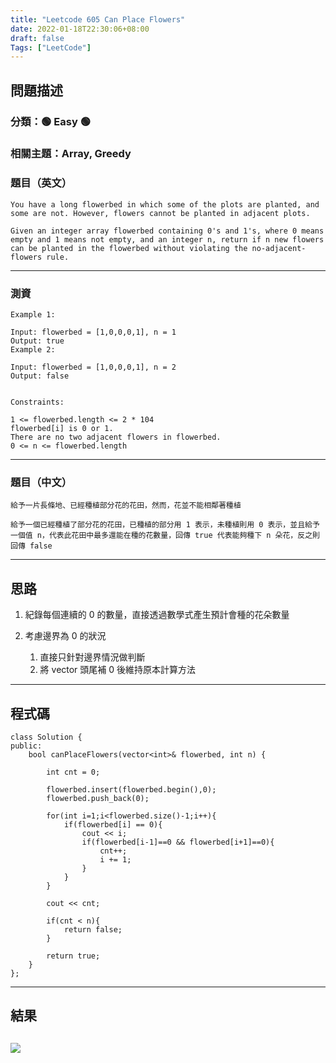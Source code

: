 ```yaml
---
title: "Leetcode 605 Can Place Flowers"
date: 2022-01-18T22:30:06+08:00
draft: false
Tags: ["LeetCode"]
---
```



## 問題描述

### 分類：🟢 Easy 🟢
### 相關主題：Array, Greedy

### 題目（英文）

```
You have a long flowerbed in which some of the plots are planted, and some are not. However, flowers cannot be planted in adjacent plots.

Given an integer array flowerbed containing 0's and 1's, where 0 means empty and 1 means not empty, and an integer n, return if n new flowers can be planted in the flowerbed without violating the no-adjacent-flowers rule.
```

---

### 測資

```
Example 1:

Input: flowerbed = [1,0,0,0,1], n = 1
Output: true
Example 2:

Input: flowerbed = [1,0,0,0,1], n = 2
Output: false
 

Constraints:

1 <= flowerbed.length <= 2 * 104
flowerbed[i] is 0 or 1.
There are no two adjacent flowers in flowerbed.
0 <= n <= flowerbed.length
```

---

### 題目（中文）

```
給予一片長條地、已經種植部分花的花田，然而，花並不能相鄰著種植

給予一個已經種植了部分花的花田，已種植的部分用 1 表示，未種植則用 0 表示，並且給予一個值 n，代表此花田中最多還能在種的花數量，回傳 true 代表能夠種下 n 朵花，反之則回傳 false
```

---

## 思路

1. 紀錄每個連續的 0 的數量，直接透過數學式產生預計會種的花朵數量

2. 考慮邊界為 0 的狀況
    1. 直接只針對邊界情況做判斷
    2. 將 vector 頭尾補 0 後維持原本計算方法 
---

## 程式碼

```
class Solution {
public:
    bool canPlaceFlowers(vector<int>& flowerbed, int n) {
        
        int cnt = 0;
        
        flowerbed.insert(flowerbed.begin(),0);
        flowerbed.push_back(0);
        
        for(int i=1;i<flowerbed.size()-1;i++){
            if(flowerbed[i] == 0){
                cout << i;
                if(flowerbed[i-1]==0 && flowerbed[i+1]==0){
                    cnt++;
                    i += 1;
                }
            }
        }
        
        cout << cnt;
        
        if(cnt < n){
            return false;
        }
        
        return true;
    }
};
```

---

## 結果

![](https://i.imgur.com/M4fx1yD.jpg)
---
